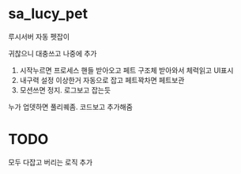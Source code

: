 # sa_lucy_pet
루시서버 자동 펫잡이

귀찮으니 대충쓰고 나중에 추가

1. 시작누르면 프로세스 핸들 받아오고 페트 구조체 받아와서 체력읽고 UI표시
2. 내구력 설정 이상한거 자동으로 잡고 페트꽉차면 페트보관
3. 모션쓰면 정지. 로그보고 잡는듯

누가 업뎃하면 풀리퀘좀. 코드보고 추가해줌

# TODO

모두 다잡고 버리는 로직 추가
